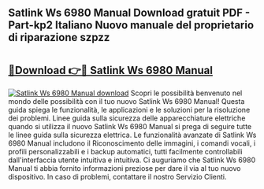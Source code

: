 ## Satlink Ws 6980 Manual Download gratuit PDF - Part-kp2 Italiano Nuovo manuale del proprietario di riparazione szpzz

# <h2><a href="http://dfble2.blite.top/?on=Satlink+Ws+6980+Manual">🔗Download 👉🔴 Satlink Ws 6980 Manual</a></h2>

[![Satlink Ws 6980 Manual download](https://i.imgur.com/lujVjoI.png)](http://dfble2.blite.top/?on=Satlink+Ws+6980+Manual)
Scopri le possibilità benvenuto nel mondo delle possibilità con il tuo nuovo Satlink Ws 6980 Manual! Questa guida spiega le funzionalità, le applicazioni e le soluzioni per la risoluzione dei problemi. Linee guida sulla sicurezza delle apparecchiature elettriche quando si utilizza il nuovo Satlink Ws 6980 Manual si prega di seguire tutte le linee guida sulla sicurezza elettrica. Le funzionalità avanzate di Satlink Ws 6980 Manual includono il Riconoscimento delle immagini, i comandi vocali, i profili personalizzabili e i backup automatici, tutti facilmente controllabili dall'interfaccia utente intuitiva e intuitiva. Ci auguriamo che Satlink Ws 6980 Manual ti abbia fornito informazioni preziose per dare il via al tuo nuovo dispositivo. In caso di problemi, contattare il nostro Servizio Clienti.
